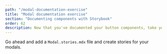 ```yaml
---
path: "/modal-documentation-exercise"
title: "Modal documentation exercise"
section: "Documenting components with Storybook"
order: 62
description: Now that you've documented your button components, take your learnings and write documentation for your modals.
---
```


Go ahead and add a `Modal.stories.mdx` file and create stories for your modals.
